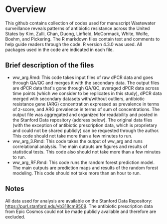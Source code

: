 # Overview
This github contains collection of codes used for manuscript Wastewater surveillance reveals patterns of antibiotic resistance across the United States by Kim, Zulli, Chan, Duong, Linfield, McCormack, White, Wolfe, Boehm, and Pickering. The R markdown files contain text and comments to help guide readers through the code. R version 4.3.0 was used. All packages used in the code are indicated in each file. 

## Brief description of the files
* ww_arg.Rmd: This code takes input files of raw dPCR data and goes through QA/QC and merges it with the secondary data. The output files are dPCR data that's gone through QA/QC, averaged dPCR data across time points (which we consider to be replicates in this study), dPCR data merged wtih secondary datasets with/without outliers, antibiotic resistance gene (ARG) concentration expressed as prevalence in terms of z-score, and ARG prevalence in terms of sum of concentrations. The output file was aggregated and organized for readability and posted in the Stanford Data repository (address below). The original data files (with the exception of antibiotic prescription data, which is proprietary and could not be shared publicly) can be requested through the author. This code should not take more than a few minutes to run. 
* ww_arg_3.Rmd: This code takes the output of ww_arg and runs correlational analysis. The main outputs are figures and results of statistical tests. This code also should not take more than a few minutes to run. 
* ww_arg_RF.Rmd: This code runs the random forest prediction model. The main outputs are prediction maps and results of the random forest modeling. This code should not take more than an hour to run.

## Notes 
All data used for analysis are available on the Stanford Data Repository: https://purl.stanford.edu/vb318cm9509. The antibiotic prescription data from Epic Cosmos could not be made publicly available and therefore are excluded. 

